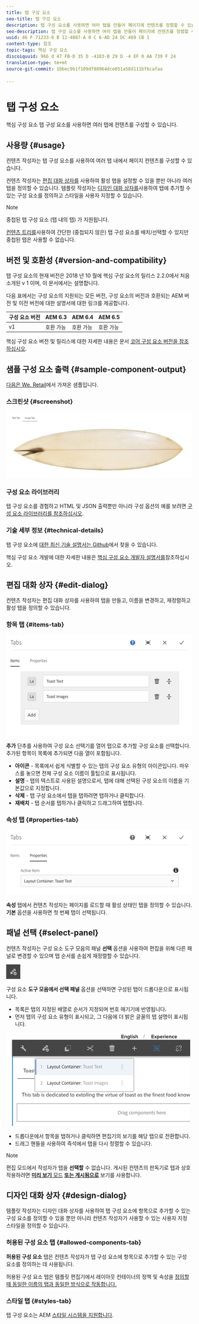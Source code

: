 ```yaml
---
title: 탭 구성 요소
seo-title: 탭 구성 요소
description: 탭 구성 요소를 사용하면 여러 탭을 만들어 페이지에 컨텐츠를 정렬할 수 있습니다.
seo-description: 탭 구성 요소를 사용하면 여러 탭을 만들어 페이지에 컨텐츠를 정렬할 수 있습니다.
uuid: 46 F 71233-8 B 12-4887-A 0 C 6-AD 24 DC 469 CB 1
content-type: 참조
topic-tags: 핵심 구성 요소
discoiquuid: 966 d 47 FB-D 35 D -4103-B 29 D -4 EF 0 AA 739 F 24
translation-type: tm+mt
source-git-commit: 1bbec9b1f109df88964dce051a58d111bf6cafaa

---
```



# 탭 구성 요소

핵심 구성 요소 탭 구성 요소를 사용하면 여러 탭에 컨텐츠를 구성할 수 있습니다.

## 사용량 {#usage}

컨텐츠 작성자는 탭 구성 요소를 사용하여 여러 탭 내에서 페이지 컨텐츠를 구성할 수 있습니다.

컨텐츠 작성자는 [편집 대화 상자를](#edit-dialog) 사용하여 활성 탭을 설정할 수 있을 뿐만 아니라 여러 탭을 정의할 수 있습니다. 템플릿 작성자는 [디자인 대화 상자를](#design-dialog)사용하여 탭에 추가할 수 있는 구성 요소를 정의하고 스타일을 사용자 지정할 수 있습니다.

>[!NOTE]
>
>중첩된 탭 구성 요소 (탭 내의 탭) 가 지원됩니다.
>
>[컨텐츠 트리를](https://helpx.adobe.com/experience-manager/6-5/sites/authoring/using/author-environment-tools.html)사용하여 간단한 (중첩되지 않은) 탭 구성 요소를 배치/선택할 수 있지만 중첩된 탭은 사용할 수 없습니다.

## 버전 및 호환성 {#version-and-compatibility}

탭 구성 요소의 현재 버전은 2018 년 10 월에 핵심 구성 요소의 릴리스 2.2.0에서 처음 소개된 v 1 이며, 이 문서에서는 설명합니다.

다음 표에서는 구성 요소의 지원되는 모든 버전, 구성 요소의 버전과 호환되는 AEM 버전 및 이전 버전에 대한 설명서에 대한 링크를 제공합니다.

| 구성 요소 버전 | AEM 6.3 | AEM 6.4 | AEM 6.5 |
|--- |--- |--- |--- |
| v1 | 호환 가능 | 호환 가능 | 호환 가능 |

핵심 구성 요소 버전 및 릴리스에 대한 자세한 내용은 문서 [코어 구성 요소 버전을 참조하십시오](versions.md).

## 샘플 구성 요소 출력 {#sample-component-output}

[다음은 We. Retail](https://helpx.adobe.com/experience-manager/6-5/sites/developing/using/we-retail.html)에서 가져온 샘플입니다.

### 스크린샷 {#screenshot}

![](assets/screenshot_2018-11-28at142504.png)

### 구성 요소 라이브러리

탭 구성 요소를 경험하고 HTML 및 JSON 출력뿐만 아니라 구성 옵션의 예를 보려면 [구성 요소 라이브러리를 참조하십시오](http://opensource.adobe.com/aem-core-wcm-components/library/tabs.html).

### 기술 세부 정보 {#technical-details}

탭 구성 요소에 [대한 최신 기술 설명서는 Github](https://github.com/adobe/aem-core-wcm-components/blob/master/content/src/content/jcr_root/apps/core/wcm/components/tabs/v1/tabs)에서 찾을 수 있습니다.

핵심 구성 요소 개발에 대한 자세한 내용은 [핵심 구성 요소 개발자 설명서를](developing.md)참조하십시오.

## 편집 대화 상자 {#edit-dialog}

컨텐츠 작성자는 편집 대화 상자를 사용하여 탭을 만들고, 이름을 변경하고, 재정렬하고 활성 탭을 정의할 수 있습니다.

### 항목 탭 {#items-tab}

![](assets/screenshot_2018-10-11at153557.png)

**추가** 단추를 사용하여 구성 요소 선택기를 열어 탭으로 추가할 구성 요소를 선택합니다. 추가된 항목이 목록에 추가되면 다음 열이 포함됩니다.

* **아이콘** - 목록에서 쉽게 식별할 수 있는 탭의 구성 요소 유형의 아이콘입니다. 마우스를 놓으면 전체 구성 요소 이름이 툴팁으로 표시됩니다.
* **설명** - 탭의 텍스트로 사용된 설명으로서, 탭에 대해 선택된 구성 요소의 이름을 기본값으로 지정합니다.
* **삭제** - 탭 구성 요소에서 탭을 탭하려면 탭하거나 클릭합니다.
* **재배치** - 탭 순서를 탭하거나 클릭하고 드래그하여 탭합니다.

### 속성 탭 {#properties-tab}

![](assets/screenshot_2018-10-19at140646.png)

**속성** 탭에서 컨텐츠 작성자는 페이지를 로드할 때 활성 상태인 탭을 정의할 수 있습니다. **기본** 옵션을 사용하면 첫 번째 탭이 선택됩니다.

## 패널 선택 {#select-panel}

컨텐츠 작성자는 구성 요소 도구 모음의 패널 **선택** 옵션을 사용하여 편집을 위해 다른 패널로 변경할 수 있으며 탭 순서를 손쉽게 재정렬할 수 있습니다.

![](assets/screenshot_2018-10-11at165417.png)

구성 요소 **도구 모음에서 선택 패널** 옵션을 선택하면 구성된 탭이 드롭다운으로 표시됩니다.

* 목록은 탭의 지정된 배열로 순서가 지정되며 번호 매기기에 반영됩니다.
* 먼저 탭의 구성 요소 유형이 표시되고, 그 다음에 더 밝은 글꼴의 탭 설명이 표시됩니다.

![](assets/screenshot_2018-10-11at165154.png)

* 드롭다운에서 항목을 탭하거나 클릭하면 편집기의 보기를 해당 탭으로 전환합니다.
* 드래그 핸들을 사용하여 즉석에서 탭을 다시 정렬할 수 있습니다.

>[!NOTE]
>
>편집 모드에서 작성자가 탭을 **선택할** 수 없습니다. 게시된 컨텐츠의 판독기로 탭과 상호 작용하려면 [**미리 보기** 모드](https://helpx.adobe.com/experience-manager/6-5/sites/authoring/using/editing-content.html) **[또는 게시됨으로](https://helpx.adobe.com/experience-manager/6-5/sites/authoring/using/editing-content.html)** 보기를 사용합니다.

## 디자인 대화 상자 {#design-dialog}

템플릿 작성자는 디자인 대화 상자를 사용하여 탭 구성 요소에 항목으로 추가할 수 있는 구성 요소를 정의할 수 있을 뿐만 아니라 컨텐츠 작성자가 사용할 수 있는 사용자 지정 스타일을 정의할 수 있습니다.

### 허용된 구성 요소 탭 {#allowed-components-tab}

**허용된 구성 요소** 탭은 컨텐츠 작성자가 탭 구성 요소에 항목으로 추가할 수 있는 구성 요소를 정의하는 데 사용됩니다.

허용된 구성 요소 탭은 템플릿 편집기에서 레이아웃 컨테이너의 정책 및 속성을 [정의할 때 동일한 이름의 탭과 동일한 방식으로 작동합니다.](https://helpx.adobe.com/experience-manager/6-5/sites/authoring/using/templates.html)

### 스타일 탭 {#styles-tab}

탭 구성 요소는 AEM [스타일 시스템을 지원합니다](authoring.md#component-styling).